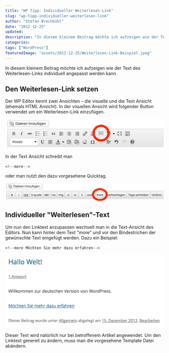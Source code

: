 ```yaml
---
title: "WP Tipp: Individueller Weiterlesen-Link"
slug: "wp-tipp-individueller-weiterlesen-link"
author: "Stefan Brechbühl"
date: "2012-12-25"
updated:
description: "In diesem kleinem Beitrag möchte ich aufzeigen wie der Text des Weiterlesen-Links individuell angepasst werden kann."
categories:
tags: ["WordPress"]
featuredImage: "assets/2012-12-25/Weiterlesen-Link-Beispiel.jpeg"
---
```

In diesem kleinem Beitrag möchte ich aufzeigen wie der Text des Weiterlesen-Links individuell angepasst werden kann.

## Den Weiterlesen-Link setzen

Der WP Editor kennt zwei Ansichten – die visuelle und die Text Ansicht (ehemals HTML Ansicht). In der visuellen Ansicht wird folgender Button verwendet um ein Weiterlesen-Link einzufügen.

![Weiterlesen-Link Button](assets/2012-12-25/Weiterlesen-Link-Button.jpeg)

In der Text Ansicht schreibt man

`<!--more-->`

oder man nutzt den dazu vorgesehene Quicktag.

![Weiterlesen-Link Quicktag](assets/2012-12-25/Weiterlesen-Link-Quicktag.jpeg)

## Individueller "Weiterlesen"-Text

Um nun den Linktext anzupassen wechselt man in die Text-Ansicht des Editors. Nun kann hinter dem Text "more" und vor den Bindestrichen der gewünschte Text eingefügt werden. Dazu ein Beispiel:

`<!--more Möchten Sie mehr dazu erfahren-->`

![Weiterlesen-Link Beispiel](assets/2012-12-25/Weiterlesen-Link-Beispiel.jpeg)

Dieser Text wird natürlich nur bei betroffenem Artikel angewendet. Um den Linktext generell zu ändern, muss man die vorgesehene Template Datei abändern.
